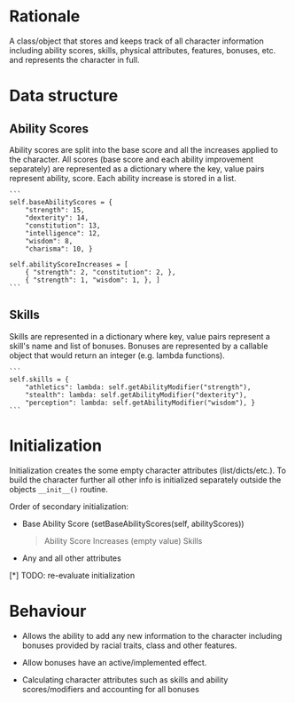 # Rationale

A class/object that stores and keeps track of all character information
including ability scores, skills, physical attributes, features, bonuses, etc.
and represents the character in full.


# Data structure

## Ability Scores

Ability scores are split into the base score and all the increases applied to
the character. All scores (base score and each ability improvement separately)
are represented as a dictionary where the key, value pairs represent ability,
score. Each ability increase is stored in a list.

    ```
    self.baseAbilityScores = {
        "strength": 15,
        "dexterity": 14,
        "constitution": 13,
        "intelligence": 12,
        "wisdom": 8,
        "charisma": 10, }

    self.abilityScoreIncreases = [
        { "strength": 2, "constitution": 2, },
        { "strength": 1, "wisdom": 1, }, ]
    ```

## Skills

Skills are represented in a dictionary where key, value pairs represent a
skill's name and list of bonuses. Bonuses are represented by a callable object
that would return an integer (e.g. lambda functions).

    ```
    self.skills = {
        "athletics": lambda: self.getAbilityModifier("strength"),
        "stealth": lambda: self.getAbilityModifier("dexterity"),
        "perception": lambda: self.getAbilityModifier("wisdom"), }
    ```


# Initialization

Initialization creates the some empty character attributes (list/dicts/etc.).
To build the character further all other info is initialized separately outside
the objects `__init__()` routine.

Order of secondary initialization:
- Base Ability Score (setBaseAbilityScores(self, abilityScores))
    > Ability Score Increases (empty value)
    > Skills
- Any and all other attributes

[\*] TODO: re-evaluate initialization


# Behaviour

- Allows the ability to add any new information to the character including
  bonuses provided by racial traits, class and other features.

- Allow bonuses have an active/implemented effect.

- Calculating character attributes such as skills and ability scores/modifiers
  and accounting for all bonuses


